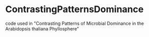 # ContrastingPatternsDominance
code used in "Contrasting Patterns of Microbial Dominance in the Arabidopsis thaliana Phyllosphere"
